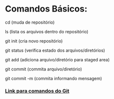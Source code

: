 # Comandos Básicos:

cd <pasta> (muda de repositório)

ls (lista os arquivos dentro do repositório)

git init (cria novo repositório)

git status (verifica estado dos arquivos/diretórios)

git add (adiciona arquivo/diretório para staged area)

git commit (commita arquivo/diretório)

git commit -m (commita informando mensagem)

### [Link para comandos do Git](https://gist.github.com/leocomelli/2545add34e4fec21ec16)



